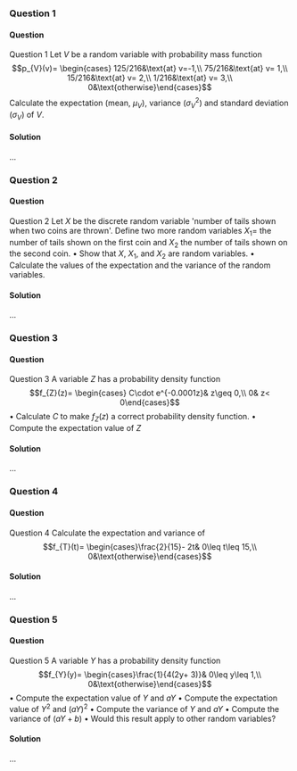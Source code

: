 ### Question 1

#### Question

Question 1
Let $V$ be a random variable with probability mass function
$$p_{V}(v)=
\begin{cases} 125/216&\text{at} v=-1,\\ 75/216&\text{at} v= 1,\\ 15/216&\text{at} v= 2,\\ 1/216&\text{at} v= 3,\\ 0&\text{otherwise}\end{cases}$$
Calculate the expectation (mean, $\mu_{V}$), variance ($\sigma_{V}^{2}$) and standard deviation ($\sigma_{V}$) of $V$.

#### Solution

...

### Question 2

#### Question

Question 2
Let $X$ be the discrete random variable 'number of tails shown when two coins are thrown'.
Define two more random variables $X_{1}=$ the number of tails shown on the first coin and $X_{2}$ the number of tails shown on the second coin.
• Show that $X$, $X_{1}$, and $X_{2}$ are random variables.
• Calculate the values of the expectation and the variance of the random variables.

#### Solution

...

### Question 3

#### Question

Question 3
A variable $Z$ has a probability density function
$$f_{Z}(z)=
\begin{cases} C\cdot e^{-0.0001z}& z\geq 0,\\ 0& z< 0\end{cases}$$
• Calculate $C$ to make $f_{Z}(z)$ a correct probability density function.
• Compute the expectation value of $Z$

#### Solution

...

### Question 4

#### Question

Question 4
Calculate the expectation and variance of
$$f_{T}(t)=
\begin{cases}\frac{2}{15}- 2t& 0\leq t\leq 15,\\ 0&\text{otherwise}\end{cases}$$

#### Solution

...

### Question 5

#### Question

Question 5
A variable $Y$ has a probability density function
$$f_{Y}(y)=
\begin{cases}\frac{1}{4(2y+ 3)}& 0\leq y\leq 1,\\ 0&\text{otherwise}\end{cases}$$
• Compute the expectation value of $Y$ and $aY$
• Compute the expectation value of $Y^{2}$ and $(aY)^{2}$
• Compute the variance of $Y$ and $aY$
• Compute the variance of $(aY+ b)$
• Would this result apply to other random variables?

#### Solution

...